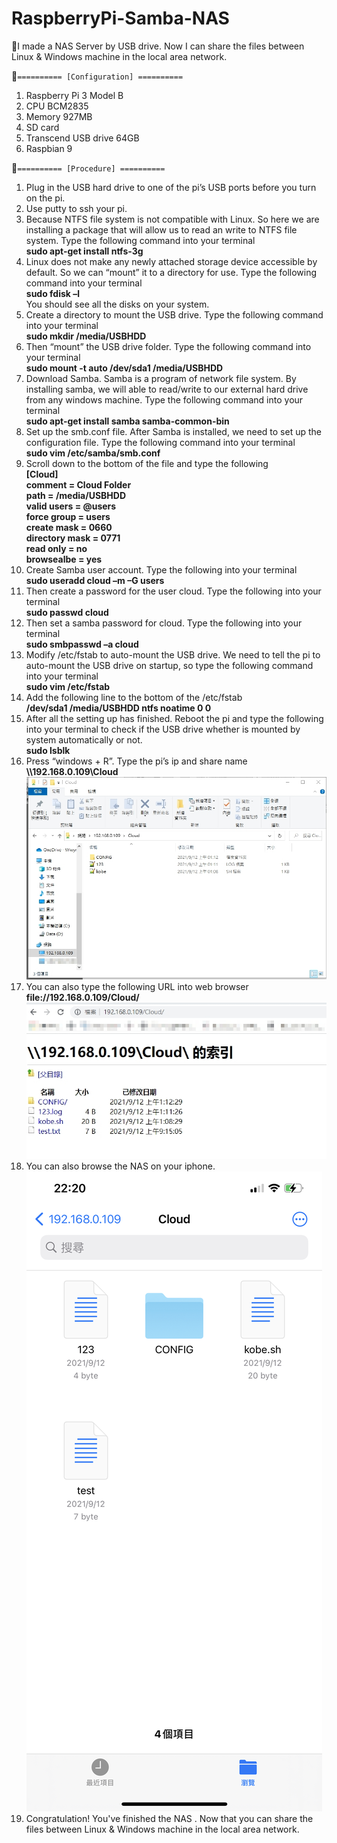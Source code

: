 # RaspberryPi-Samba-NAS
:memo:I made a NAS Server by USB drive. Now I can share the files between Linux &amp; Windows machine in the local area network.

:pushpin:`========== [Configuration] ==========`
1.	Raspberry Pi 3 Model B
2.	CPU BCM2835
3.	Memory 927MB
4.	SD card
5.	Transcend USB drive 64GB
6.	Raspbian 9

:pushpin:`========== [Procedure] ==========`
1.	Plug in the USB hard drive to one of the pi’s USB ports before you turn on the pi.
2.	Use putty to ssh your pi.
3.	Because NTFS file system is not compatible with Linux. So here we are installing a package that will allow us to read an write to NTFS file system. Type the following command into your terminal<br/>
**sudo apt-get install ntfs-3g**
4.	Linux does not make any newly attached storage device accessible by default. So we can “mount” it to a directory for use. Type the following command into your terminal<br/>
**sudo fdisk –l**<br/>
You should see all the disks on your system.
5.	Create a directory to mount the USB drive. Type the following command into your terminal<br/>
**sudo mkdir /media/USBHDD**
6.	Then “mount” the USB drive folder. Type the following command into your terminal<br/>
**sudo mount -t auto /dev/sda1 /media/USBHDD**
7.	Download Samba. Samba is a program of network file system. By installing samba, we will able to read/write to our external hard drive from any windows machine. Type the following command into your terminal<br/>
**sudo apt-get install samba samba-common-bin**
8.	Set up the smb.conf file. After Samba is installed, we need to set up the configuration file. Type the following command into your terminal<br/>
**sudo vim /etc/samba/smb.conf**
9.	Scroll down to the bottom of the file and type the following <br/>
**[Cloud]<br/>
comment = Cloud Folder<br/>
path = /media/USBHDD<br/>
valid users = @users<br/>
force group = users<br/>
create mask = 0660<br/>
directory mask = 0771<br/>
read only = no<br/>
browsealbe = yes**<br/>
10.	Create Samba user account. Type the following into your terminal<br/>
**sudo useradd cloud –m –G users**
11.	Then create a password for the user cloud. Type the following into your terminal<br/>
**sudo passwd cloud**
12.	Then set a samba password for cloud. Type the following into your terminal<br/>
**sudo smbpasswd –a cloud**
13.	Modify /etc/fstab to auto-mount the USB drive. We need to tell the pi to auto-mount the USB drive on startup, so type the following command into your terminal<br/>
**sudo vim /etc/fstab**
14.	Add the following line to the bottom of the /etc/fstab<br/>
**/dev/sda1 /media/USBHDD ntfs noatime 0 0**
15.	After all the setting up has finished. Reboot the pi and type the following into your terminal to check if the USB drive whether is mounted by system automatically or not.<br/>
**sudo lsblk**
16.	Press “windows + R”. Type the pi’s ip and share name<br/>
**\\\192.168.0.109\Cloud**<br/>
![alt text for screen readers](https://github.com/blive0321/RaspberryPi-Samba-NAS/blob/main/nfs.jpeg "NAS on the file explorer")
17.	You can also type the following URL into web browser<br/>
**file://192.168.0.109/Cloud/**<br/>
![alt text for screen readers](https://github.com/blive0321/RaspberryPi-Samba-NAS/blob/main/nfs2.jpg "NAS on the web browser")
18. You can also browse the NAS on your iphone.
![alt text for screen readers](https://github.com/blive0321/RaspberryPi-Samba-NAS/blob/main/iphone.jpeg "NAS on the iphone")
19.	Congratulation! You've finished the NAS . Now that you can share the files between Linux & Windows machine in the local area network.
